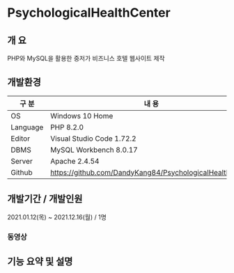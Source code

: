 # PsychologicalHealthCenter

## 개 요

PHP와 MySQL을 활용한 중저가 비즈니스 호텔 웹사이트 제작

## 개발환경

| 구 분 | 내 용 |
| --- | --- |
| OS | Windows 10 Home |
| Language | PHP 8.2.0 |
| Editor | Visual Studio Code 1.72.2 |
| DBMS | MySQL Workbench 8.0.17 |
| Server | Apache 2.4.54 |
| Github | https://github.com/DandyKang84/PsychologicalHealthCenter |

## 개발기간 / 개발인원

2021.01.12(목) ~ 2021.12.16(월) / 1명

### 동영상


## 기능 요약 및 설명
